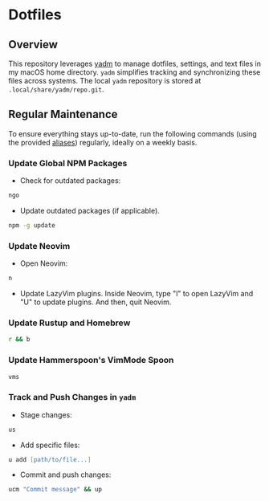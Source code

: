 # Dotfiles

## Overview

This repository leverages [yadm](https://yadm.io) to manage dotfiles, settings, and text files in my macOS home directory. `yadm` simplifies tracking and synchronizing these files across systems. The local `yadm` repository is stored at `.local/share/yadm/repo.git`.

## Regular Maintenance

To ensure everything stays up-to-date, run the following commands (using the provided [aliases](./.aliases)) regularly, ideally on a weekly basis.

### Update Global NPM Packages

- Check for outdated packages:

```zsh
ngo
```

- Update outdated packages (if applicable).

```zsh
npm -g update
```

### Update Neovim

- Open Neovim:

```zsh
n
```

- Update LazyVim plugins. Inside Neovim, type "l" to open LazyVim and "U" to update plugins. And then, quit Neovim.

### Update Rustup and Homebrew

```zsh
r && b
```

### Update Hammerspoon's VimMode Spoon

```zsh
vms
```

### Track and Push Changes in `yadm`

- Stage changes:

```zsh
us
```

- Add specific files:

```zsh
u add [path/to/file...]
```

- Commit and push changes:

```zsh
ucm "Commit message" && up
```
